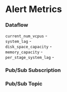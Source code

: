 # Alert Metrics

### Dataflow
```current_num_vcpus``` - <br>
```system_lag``` - <br>
```disk_space_capacity``` - <br>
```memory_capacity``` - <br>
```per_stage_system_lag``` - <br>

### Pub/Sub Subscription

### Pub/Sub Topic
